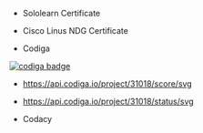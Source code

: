 * Sololearn Certificate
* Cisco Linus NDG Certificate


* Codiga

<a href="https://app.codiga.io/public/user/github/sowmyavnaik">
   <img src="https://api.codiga.io/public/badge/user/github/sowmyavnaik?style=light" alt="codiga badge" />
</a>

* https://api.codiga.io/project/31018/score/svg

* https://api.codiga.io/project/31018/status/svg

* Codacy

